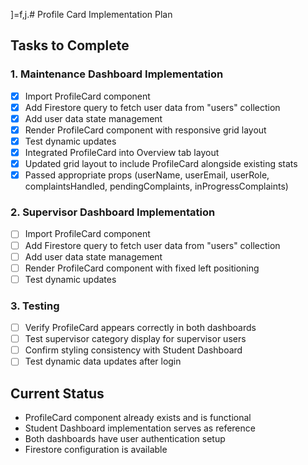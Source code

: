 ]=f,j.# Profile Card Implementation Plan

## Tasks to Complete

### 1. Maintenance Dashboard Implementation
- [x] Import ProfileCard component
- [x] Add Firestore query to fetch user data from "users" collection
- [x] Add user data state management
- [x] Render ProfileCard component with responsive grid layout
- [x] Test dynamic updates
- [x] Integrated ProfileCard into Overview tab layout
- [x] Updated grid layout to include ProfileCard alongside existing stats
- [x] Passed appropriate props (userName, userEmail, userRole, complaintsHandled, pendingComplaints, inProgressComplaints)

### 2. Supervisor Dashboard Implementation  
- [ ] Import ProfileCard component
- [ ] Add Firestore query to fetch user data from "users" collection
- [ ] Add user data state management
- [ ] Render ProfileCard component with fixed left positioning
- [ ] Test dynamic updates

### 3. Testing
- [ ] Verify ProfileCard appears correctly in both dashboards
- [ ] Test supervisor category display for supervisor users
- [ ] Confirm styling consistency with Student Dashboard
- [ ] Test dynamic data updates after login

## Current Status
- ProfileCard component already exists and is functional
- Student Dashboard implementation serves as reference
- Both dashboards have user authentication setup
- Firestore configuration is available
